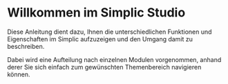 # Willkommen im Simplic Studio

Diese Anleitung dient dazu, Ihnen die unterschiedlichen Funktionen und Eigenschaften im Simplic aufzuzeigen und den Umgang damit zu beschreiben.

Dabei wird eine Aufteilung nach einzelnen Modulen vorgenommen, anhand derer Sie sich einfach zum gewünschten Themenbereich navigieren können.

